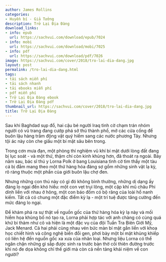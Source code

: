 ```yaml
---
author: James Rollins
categories:
- Huyền bí - Giả Tưởng
description: Trở Lại Địa Đàng
download_links:
- info: epub
  url: https://sachvui.com/download/epub/7024
- info: mobi
  url: https://sachvui.com/download/mobi/7025
- info: pdf
  url: https://sachvui.com/download/pdf/7026
image: https://sachvui.com/cover/2018/tro-lai-dia-dang.jpg
layout: post
permalink: /tro-lai-dia-dang.html
tags:
- tải sách miễn phí
- tải sách nhanh
- tải ebooks miễn phí
- pdf miễn phí
- Trở Lại Địa Đàng ebook
- Trở Lại Địa Đàng pdf
thumbnail_url: https://sachvui.com/cover/2018/tro-lai-dia-dang.jpg
title: Trở Lại Địa Đàng
---
```


 <div class="item-desc text-justify"> <p>Sau khi Baghdad sụp đổ, hai cậu bé người Iraq tình cờ chạm trán nhóm người có vũ trang đang cướp phá sở thú thành phố, mở các cửa cống để buôn lậu hàng trăm động vật quý hiếm sang các nước phương Tây. Nhưng tội ác này còn che giấu một bí mật sâu bên trong.</p><p>Trong cơn mưa đạn, một phòng thí nghiệm vũ khí bí mật dưới lòng đất đang bị lục soát - và một thứ, thậm chí còn kinh khủng hơn, đã thoát ra ngoài. Bảy năm sau, bác sĩ thú y Lorna Polk ở bang Louisiana tình cờ tìm thấy một tàu cá bị đắm mang theo một thứ hàng hóa đáng sợ gồm những sinh vật lạ kỳ, rõ ràng thuộc một phần của giới buôn lậu chợ đen.</p><p>Nhưng những con thú này có gì đó không bình thường, những dị dạng ấy đáng lo ngại đến khó hiểu: một con vẹt trụi lông, một cặp khỉ mũ châu Phi dính liền với nhau ở hông, một con báo đốm có bộ răng của loài hổ nanh kiếm. Tất cả có chung một đặc điểm kỳ lạ - một trí tuệ được tăng cường đến mức đáng lo ngại.</p><p>Để khám phá ra sự thật về nguồn gốc của thứ hàng hóa kỳ lạ này và mối hiểm họa khủng bố nó tạo ra, Lorna phải hợp tác với anh chàng có cùng quá khứ bi thảm như cô và hiện là một đặc vụ của đội Tuần Tra Biên Giới Mỹ, Jack Menard. Cả hai phải cùng nhau vén bức màn bí mật gắn liền với khoa học chiết hình và công nghệ biến đổi gen, phơi bày một bí mật khủng khiếp có liên hệ đến nguồn gốc xa xưa của nhân loại. Nhưng liệu Lorna có thể ngăn chặn những gì sắp được sinh ra trước bàn thờ cõi thiên đường trước khi nó đe dọa không chỉ thế giới mà còn cả nền tảng khái niệm về con người?</p> </div>